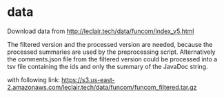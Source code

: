 # data

Download data from http://leclair.tech/data/funcom/index_v5.html

The filtered version and the processed version are needed, because the processed
summaries are used by the preprocessing script. Alternatively the comments.json
file from the filtered version could be processed into a tsv file containing the
ids and only the summary of the JavaDoc string.

with following link: 
https://s3.us-east-2.amazonaws.com/leclair.tech/data/funcom/funcom_filtered.tar.gz

